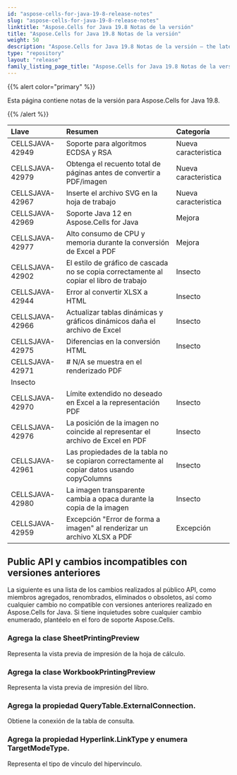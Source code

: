 ```yaml
---
id: "aspose-cells-for-java-19-8-release-notes"
slug: "aspose-cells-for-java-19-8-release-notes"
linktitle: "Aspose.Cells for Java 19.8 Notas de la versión"
title: "Aspose.Cells for Java 19.8 Notas de la versión"
weight: 50
description: "Aspose.Cells for Java 19.8 Notas de la versión – the latest updates and fixes."
type: "repository"
layout: "release"
family_listing_page_title: "Aspose.Cells for Java 19.8 Notas de la versión"
---
```

{{% alert color="primary" %}} 

Esta página contiene notas de la versión para Aspose.Cells for Java 19.8.

{{% /alert %}} 

|**Llave**|**Resumen**|**Categoría**|
|:- |:- |:- |
|CELLSJAVA-42949|Soporte para algoritmos ECDSA y RSA|Nueva caracteristica|
|CELLSJAVA-42979|Obtenga el recuento total de páginas antes de convertir a PDF/imagen|Nueva caracteristica|
|CELLSJAVA-42967|Inserte el archivo SVG en la hoja de trabajo|Nueva caracteristica|
|CELLSJAVA-42969|Soporte Java 12 en Aspose.Cells for Java|Mejora|
|CELLSJAVA-42977|Alto consumo de CPU y memoria durante la conversión de Excel a PDF|Mejora|
|CELLSJAVA-42902|El estilo de gráfico de cascada no se copia correctamente al copiar el libro de trabajo|Insecto|
|CELLSJAVA-42944|Error al convertir XLSX a HTML|Insecto|
|CELLSJAVA-42966|Actualizar tablas dinámicas y gráficos dinámicos daña el archivo de Excel|Insecto|
|CELLSJAVA-42975|Diferencias en la conversión HTML|Insecto|
|CELLSJAVA-42971|# N/A se muestra en el renderizado PDF
|Insecto|
|CELLSJAVA-42970|Límite extendido no deseado en Excel a la representación PDF|Insecto|
|CELLSJAVA-42976|La posición de la imagen no coincide al representar el archivo de Excel en PDF|Insecto|
|CELLSJAVA-42961|Las propiedades de la tabla no se copiaron correctamente al copiar datos usando copyColumns|Insecto|
|CELLSJAVA-42980|La imagen transparente cambia a opaca durante la copia de la imagen|Insecto|
|CELLSJAVA-42959|Excepción "Error de forma a imagen" al renderizar un archivo XLSX a PDF|Excepción|

## **Public API y cambios incompatibles con versiones anteriores**
La siguiente es una lista de los cambios realizados al público API, como miembros agregados, renombrados, eliminados o obsoletos, así como cualquier cambio no compatible con versiones anteriores realizado en Aspose.Cells for Java. Si tiene inquietudes sobre cualquier cambio enumerado, plantéelo en el foro de soporte Aspose.Cells.
### **Agrega la clase SheetPrintingPreview**
Representa la vista previa de impresión de la hoja de cálculo.
### **Agrega la clase WorkbookPrintingPreview**
Representa la vista previa de impresión del libro.
### **Agrega la propiedad QueryTable.ExternalConnection.**
Obtiene la conexión de la tabla de consulta.
### **Agrega la propiedad Hyperlink.LinkType y enumera TargetModeType.**
Representa el tipo de vínculo del hipervínculo.
